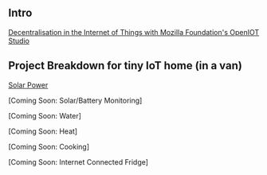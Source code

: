 ## Intro

[Decentralisation in the Internet of Things with Mozilla Foundation's OpenIOT Studio]()


## Project Breakdown for tiny IoT home (in a van)

[Solar Power](solar.md)

[Coming Soon: Solar/Battery Monitoring]

[Coming Soon: Water]

[Coming Soon: Heat]

[Coming Soon: Cooking]

[Coming Soon: Internet Connected Fridge]
